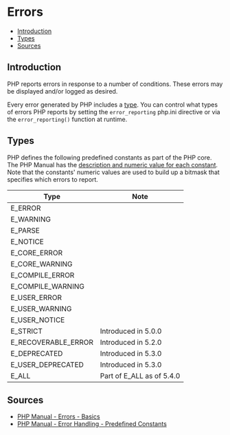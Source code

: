 # Errors

<!-- START doctoc generated TOC please keep comment here to allow auto update -->
<!-- DON'T EDIT THIS SECTION, INSTEAD RE-RUN doctoc TO UPDATE -->


- [Introduction](#introduction)
- [Types](#types)
- [Sources](#sources)

<!-- END doctoc generated TOC please keep comment here to allow auto update -->

## Introduction

PHP reports errors in response to a number of conditions. These errors may be displayed and/or logged as desired.

Every error generated by PHP includes a [type](#types). You can control what types of errors PHP reports by setting the `error_reporting` php.ini directive or via the `error_reporting()` function at runtime.

## Types

PHP defines the following predefined constants as part of the PHP core. The PHP Manual has the [description and numeric value for each constant](http://php.net/manual/en/errorfunc.constants.php). Note that the constants' numeric values are used to build up a bitmask that specifies which errors to report.

Type                | Note
------------------- | ----
E_ERROR             | 
E_WARNING           | 
E_PARSE             | 
E_NOTICE            | 
E_CORE_ERROR        | 
E_CORE_WARNING      | 
E_COMPILE_ERROR     | 
E_COMPILE_WARNING   | 
E_USER_ERROR        | 
E_USER_WARNING      | 
E_USER_NOTICE       | 
E_STRICT            | Introduced in 5.0.0
E_RECOVERABLE_ERROR | Introduced in 5.2.0
E_DEPRECATED        | Introduced in 5.3.0
E_USER_DEPRECATED   | Introduced in 5.3.0
E_ALL               | Part of E_ALL as of 5.4.0

## Sources

- [PHP Manual - Errors - Basics](http://php.net/manual/en/language.errors.basics.php)
- [PHP Manual - Error Handling - Predefined Constants](http://php.net/manual/en/errorfunc.constants.php)
